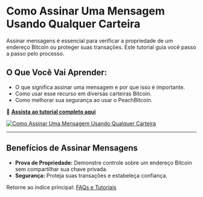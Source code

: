 # Como Assinar Uma Mensagem Usando Qualquer Carteira

Assinar mensagens é essencial para verificar a propriedade de um endereço Bitcoin ou proteger suas transações. Este tutorial guia você passo a passo pelo processo.

## **O Que Você Vai Aprender:**
- O que significa assinar uma mensagem e por que isso é importante.  
- Como usar esse recurso em diversas carteiras Bitcoin.  
- Como melhorar sua segurança ao usar o PeachBitcoin.  

🔗 **[Assista ao tutorial completo aqui](https://www.youtube.com/watch?v=xgewSfhLgtY)**  

[![Como Assinar Uma Mensagem Usando Qualquer Carteira](https://img.youtube.com/vi/xgewSfhLgtY/0.jpg)](https://www.youtube.com/watch?v=xgewSfhLgtY)  

---

## **Benefícios de Assinar Mensagens**
- **Prova de Propriedade:** Demonstre controle sobre um endereço Bitcoin sem compartilhar sua chave privada.  
- **Segurança:** Proteja suas transações e estabeleça confiança.  

Retorne ao índice principal: [FAQs e Tutoriais](/faq/tutorials)
